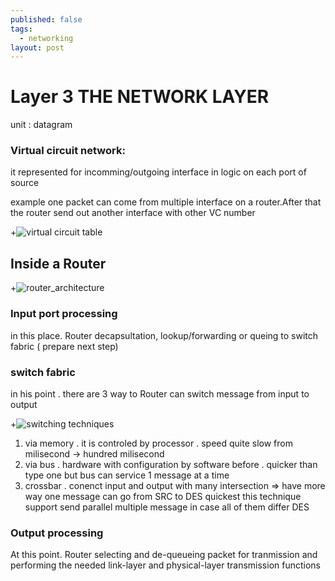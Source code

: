 ```yaml
---
published: false
tags:
  - networking
layout: post
---
```

# Layer 3 THE NETWORK LAYER

unit : datagram

### Virtual circuit network: 
it represented for incomming/outgoing interface in logic on each port of source

example one packet can come from multiple interface on a router.After that the router send out another interface with other VC number

+![virtual circuit table]({{site.baseurl}}/assets/img/virtual_circuit_table.png)

## Inside a Router 

+![router_architecture]({{site.baseurl}}/assets/img/router_architecture.png)

### Input port processing
in this place. Router decapsultation, lookup/forwarding  or queing to switch fabric ( prepare next step)

### switch fabric
in his point . there are 3 way to Router can switch message from input to output 

+![switching techniques]({{site.baseurl}}/assets/img/switching_techniques.png)
1. via memory . it is controled by processor . speed quite slow from milisecond -> hundred milisecond
2. via bus . hardware with configuration by software before . quicker than type one but bus can service 1 message at a time
3. crossbar . conenct input and output with many intersection => have more way one message can go from SRC to DES quickest this technique support send parallel multiple message in case all of them differ DES

### Output processing 

At this point. Router selecting and de-queueing packet for tranmission and performing the needed link-layer and physical-layer transmission functions 
